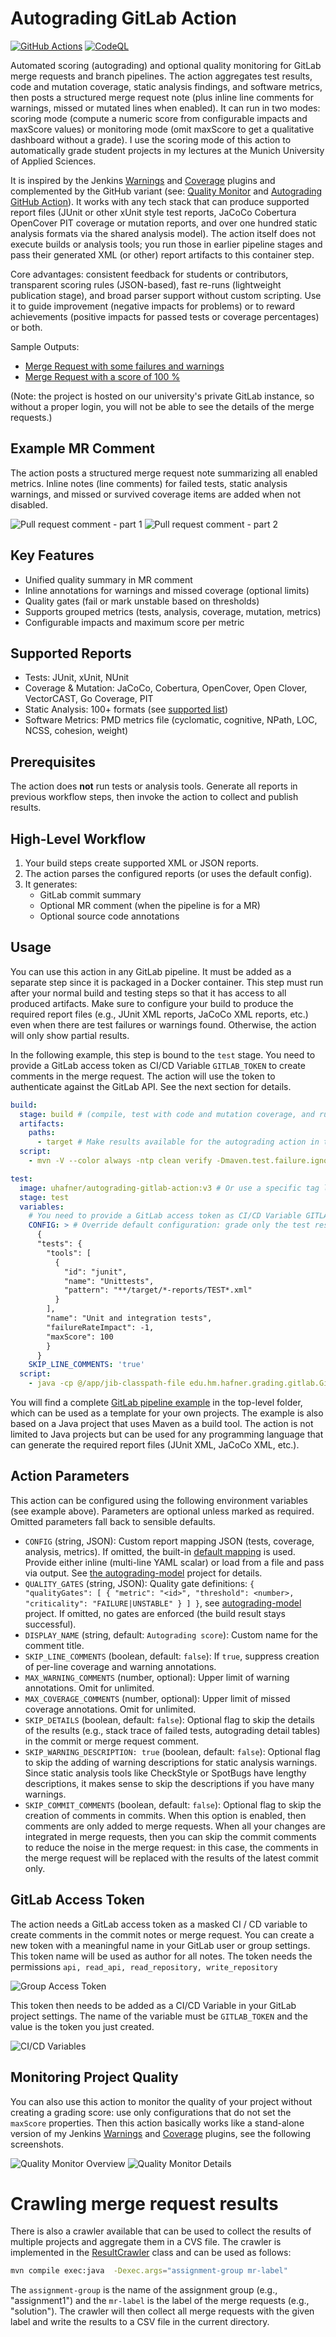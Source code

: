 # Autograding GitLab Action 

[![GitHub Actions](https://github.com/uhafner/autograding-gitlab-action/workflows/CD/badge.svg)](https://github.com/uhafner/autograding-gitlab-action/actions/workflows/cd.yml)
[![CodeQL](https://github.com/uhafner/autograding-gitlab-action/workflows/CodeQL/badge.svg)](https://github.com/uhafner/autograding-gitlab-action/actions/workflows/codeql.yml)

Automated scoring (autograding) and optional quality monitoring for GitLab merge requests and branch pipelines. 
The action aggregates test results, code and mutation coverage, static analysis findings, and software metrics, then posts a structured merge request note (plus inline line comments for warnings, missed or mutated lines when enabled). 
It can run in two modes: scoring mode (compute a numeric score from configurable impacts and maxScore values) or monitoring mode (omit maxScore to get a qualitative dashboard without a grade).
I use the scoring mode of this action to automatically grade student projects in my lectures at the Munich University of Applied Sciences.

It is inspired by the Jenkins [Warnings](https://plugins.jenkins.io/warnings-ng/) and [Coverage](https://plugins.jenkins.io/coverage) plugins and complemented by the GitHub variant (see: [Quality Monitor](https://github.com/uhafner/quality-monitor) and [Autograding GitHub Action](https://github.com/uhafner/autograding-github-action)). 
It works with any tech stack that can produce supported report files (JUnit or other xUnit style test reports, JaCoCo Cobertura OpenCover PIT coverage or mutation reports, and over one hundred static analysis formats via the shared analysis model). 
The action itself does not execute builds or analysis tools; you run those in earlier pipeline stages and pass their generated XML (or other) report artifacts to this container step.

Core advantages: consistent feedback for students or contributors, transparent scoring rules (JSON-based), fast re-runs (lightweight publication stage), and broad parser support without custom scripting. 
Use it to guide improvement (negative impacts for problems) or to reward achievements (positive impacts for passed tests or coverage percentages) or both.

Sample Outputs:
- [Merge Request with some failures and warnings](https://gitlab.lrz.de/dev/gitlab-autograding-example/-/merge_requests/2)
- [Merge Request with a score of 100 %](https://gitlab.lrz.de/dev/gitlab-autograding-example/-/merge_requests/1)
 
(Note: the project is hosted on our university's private GitLab instance, so without a proper login, you will not be able to see the details of the merge requests.)

## Example MR Comment 

The action posts a structured merge request note summarizing all enabled metrics. 
Inline notes (line comments) for failed tests, static analysis warnings, and missed or survived coverage items are added when not disabled.

![Pull request comment - part 1](images/pr-comment1.png)
![Pull request comment - part 2](images/pr-comment2.png)

## Key Features

- Unified quality summary in MR comment
- Inline annotations for warnings and missed coverage (optional limits)
- Quality gates (fail or mark unstable based on thresholds)
- Supports grouped metrics (tests, analysis, coverage, mutation, metrics)
- Configurable impacts and maximum score per metric

## Supported Reports

- Tests: JUnit, xUnit, NUnit
- Coverage & Mutation: JaCoCo, Cobertura, OpenCover, Open Clover, VectorCAST, Go Coverage, PIT
- Static Analysis: 100\+ formats (see [supported list](https://github.com/jenkinsci/analysis-model/blob/main/SUPPORTED-FORMATS.md))
- Software Metrics: PMD metrics file (cyclomatic, cognitive, NPath, LOC, NCSS, cohesion, weight)

## Prerequisites

The action does **not** run tests or analysis tools. Generate all reports in previous workflow steps, then invoke the action to collect and publish results.

## High-Level Workflow

1. Your build steps create supported XML or JSON reports.
2. The action parses the configured reports (or uses the default config).
3. It generates:
    - GitLab commit summary
    - Optional MR comment (when the pipeline is for a MR)
    - Optional source code annotations

## Usage

You can use this action in any GitLab pipeline.
It must be added as a separate step since it is packaged in a Docker container. 
This step must run after your normal build and testing steps so that it has access to all produced artifacts. 
Make sure to configure your build to produce the required report files (e.g., JUnit XML reports, JaCoCo XML reports, etc.) even when there are test failures or warnings found. 
Otherwise, the action will only show partial results.

In the following example, this step is bound to the `test` stage. 
You need to provide a GitLab access token as CI/CD Variable `GITLAB_TOKEN` to create comments in the merge request. 
The action will use the token to authenticate against the GitLab API. 
See the next section for details.

```yaml
build:
  stage: build # (compile, test with code and mutation coverage, and run static analysis)
  artifacts:
    paths:
      - target # Make results available for the autograding action in the next stage
  script:
    - mvn -V --color always -ntp clean verify -Dmaven.test.failure.ignore=true -Ppit

test:
  image: uhafner/autograding-gitlab-action:v3 # Or use a specific tag like 3.0.0
  stage: test
  variables: 
    # You need to provide a GitLab access token as CI/CD Variable GITLAB_TOKEN in the GitLab user interface 
    CONFIG: > # Override default configuration: grade only the test results
      {
      "tests": {
        "tools": [
          {
            "id": "junit",
            "name": "Unittests",
            "pattern": "**/target/*-reports/TEST*.xml"
          }
        ],
        "name": "Unit and integration tests",
        "failureRateImpact": -1,
        "maxScore": 100
        }
      }
    SKIP_LINE_COMMENTS: 'true'
  script:
    - java -cp @/app/jib-classpath-file edu.hm.hafner.grading.gitlab.GitLabAutoGradingRunner
```
You will find a complete [GitLab pipeline example](.gitlab-ci.yml) in the top-level folder, which can be used as a template for your own projects.
The example is also based on a Java project that uses Maven as a build tool.
The action is not limited to Java projects but can be used for any programming language that can generate the required report files (JUnit XML, JaCoCo XML, etc.).


## Action Parameters

This action can be configured using the following environment variables (see example above). 
Parameters are optional unless marked as required. 
Omitted parameters fall back to sensible defaults.
- ``CONFIG`` (string, JSON): Custom report mapping JSON (tests, coverage, analysis, metrics). If omitted, the built-in [default mapping](https://raw.githubusercontent.com/uhafner/autograding-model/main/src/main/resources/default-no-score-config.json) is used. Provide either inline (multi-line YAML scalar) or load from a file and pass via output. See [the autograding-model](https://github.com/uhafner/autograding-model?tab=readme-ov-file#metric-report-configuration) project for details.
- ``QUALITY_GATES`` (string, JSON): Quality gate definitions: `{ "qualityGates": [ { "metric": "<id>", "threshold": <number>, "criticality": "FAILURE|UNSTABLE" } ] }`, see [autograding-model](https://github.com/uhafner/autograding-model?tab=readme-ov-file#quality-gates) project. If omitted, no gates are enforced (the build result stays successful).
- ``DISPLAY_NAME`` (string, default: `Autograding score`): Custom name for the comment title.
- ``SKIP_LINE_COMMENTS`` (boolean, default: `false`): If `true`, suppress creation of per-line coverage and warning annotations.
- ``MAX_WARNING_COMMENTS`` (number, optional): Upper limit of warning annotations. Omit for unlimited.
- ``MAX_COVERAGE_COMMENTS`` (number, optional): Upper limit of missed coverage annotations. Omit for unlimited.
- ``SKIP_DETAILS`` (boolean, default: `false`): Optional flag to skip the details of the results (e.g., stack trace of failed tests, autograding detail tables) in the commit or merge request comment.
- ``SKIP_WARNING_DESCRIPTION: true`` (boolean, default: `false`): Optional flag to skip the adding of warning descriptions for static analysis warnings. 
Since static analysis tools like CheckStyle or SpotBugs have lengthy descriptions, it makes sense to skip the descriptions if you have many warnings.
- ``SKIP_COMMIT_COMMENTS`` (boolean, default: `false`): Optional flag to skip the creation of comments in commits. 
When this option is enabled, then comments are only added to merge requests. 
When all your changes are integrated in merge requests, then you can skip the commit comments to reduce the noise in the merge request: in this case, the comments in the merge request will be replaced with the results of the latest commit only.

## GitLab Access Token

The action needs a GitLab access token as a masked CI / CD variable to create comments in the commit notes or merge request. 
You can create a new token with a meaningful name in your GitLab user or group settings. 
This token name will be used as author for all notes. 
The token needs the permissions `api, read_api, read_repository, write_repository` 

![Group Access Token](images/access-token.png)

This token then needs to be added as a CI/CD Variable in your GitLab project settings. 
The name of the variable must be `GITLAB_TOKEN` and the value is the token you just created.

![CI/CD Variables](images/ci-variable.png)

## Monitoring Project Quality

You can also use this action to monitor the quality of your project without creating a grading score: use only configurations that do not set the `maxScore` properties. 
Then this action basically works like a stand-alone version of my Jenkins [Warnings](https://github.com/jenkinsci/warnings-ng-plugin) and [Coverage](https://github.com/jenkinsci/coverage-plugin) plugins, see the following screenshots.

![Quality Monitor Overview](images/quality-monitor-overview.png)
![Quality Monitor Details](images/quality-monitor-details.png)


# Crawling merge request results

There is also a crawler available that can be used to collect the results of multiple projects and aggregate them in a CVS file. 
The crawler is implemented in the [ResultCrawler](https://github.com/uhafner/autograding-gitlab-action/blob/main/src/main/java/edu/hm/hafner/grading/gitlab/ResultCrawler.java) class and can be used as follows:

```bash
mvn compile exec:java  -Dexec.args="assignment-group mr-label"
```

The `assignment-group` is the name of the assignment group (e.g., "assignment1") and the `mr-label` is the label of the merge requests (e.g., "solution"). 
The crawler will then collect all merge requests with the given label and write the results to a CSV file in the current directory.

